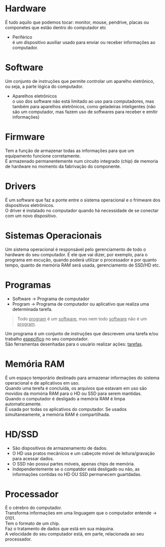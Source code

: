 # Hardware

É tudo aquilo que podemos tocar: monitor, mouse, pendrive, placas ou componetes que estão dentro do computador etc  

* Periférico  
  é um dispositivo auxiliar usado para enviar ou receber informações ao computador.

# Software

Um conjunto de instruções que permite controlar um aparelho eletrônico, ou seja, a parte lógica do computador.

* Aparelhos eletrônicos  
  o uso dos software não está limitado ao uso para computadores, mas também para aparelhos eletrônicos, como geladeiras inteligentes (não são um computador, mas fazem uso de softwares para receber e emitir informações)

# Firmware

Tem a função de armazenar todas as informações para que um equipamento funcione corretamente.  
É armazenado permanentemente num circuito integrado (chip) de memoria de hardware no momento da fabrivação do componente.  

# Drivers

É um software que faz a ponte entre o sistema operacional e o frimware dos dispositivos eletrônicos.  
O driver é instalado no computador quando há necessidade de se conectar com um novo dispositivo.  


# Sistemas Operacionais

Um sistema operacional é responsável pelo gerenciamento de todo o hardware do seu computador. É ele que vai dizer, por exemplo, para o programa em excução, quando poderá utilizar o processador e por quanto tempo, quanto de memória RAM  será usada, gerenciamento de SSD/HD etc.  

# Programas

* Software → Programa de computador  
* Program → Programa de computador ou aplicativo que realiza uma determinada tarefa.  
> Todo <ins>program</ins> é um <ins>software</ins>, mas nem todo <ins>software</ins> não é um <ins>program</ins>.  

Um programa é um conjunto de instruções que descrevem uma tarefa e/ou trabalho <ins>específico</ins> no seu compoutador.  
São ferramentas desenhadas para o usuário realizar ações: <ins>tarefas</ins>.  

# Memória RAM

É um espaço temporário destinado para armazenar informações do sistema operacional e de aplicativos em uso.  
Quando  uma terefa é concluída, os arquivos que estavam em uso são movidos da momória RAM para o HD ou SSD para serem mantidas.  
Quando o computador é desligado a memória RAM é limpa automaticamente.  
É usada por todas os aplicativos do computador. Se usados simultaneamente, a memória RAM é compartilhada.  

# HD/SSD

- São dispositivos de armazenamento de dados.  
- O HD usa pratos mecânicos e um cabeçote móvel de leitura/gravação para acessar dados.  
- O SSD não possui partes móveis, apenas chips de memória.  
- Independentemente se o compatdor está desligado ou não, as informações contidas no HD OU SSD permanecem guartdadas.

# Processador

É o cérebro do computador.  
Transforma informações em uma linguagem que o computador entende → 0101.  
Tem o formato de um chip.  
Faz o tratamento de dados que está em sua máquina.  
A velocidade do seu computador está, em parte, relacionada ao seu processador.  































